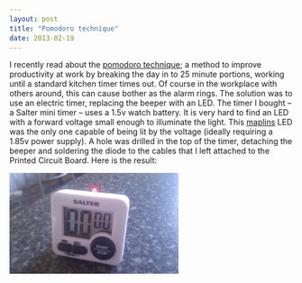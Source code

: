 ```yaml
---
layout: post
title: "Pomodoro technique"
date: 2013-02-19
---
```


I recently read about the [pomodoro technique](http://en.wikipedia.org/wiki/Pomodoro_Technique); a method to improve productivity at work by breaking the day in to 25 minute portions, working until a standard kitchen timer times out.  Of course in the workplace with others around, this can cause bother as the alarm rings.  The solution was to use an electric timer, replacing the beeper with an LED.  The timer I bought – a Salter mini timer – uses a 1.5v watch battery. It is very hard to find an LED with a forward voltage small enough to illuminate the light. This [maplins](http://www.maplin.co.uk/3mm-super-bright-leds-587260) LED was the only one capable of being lit by the voltage (ideally requiring a 1.85v power supply). A hole was drilled in the top of the timer, detaching the beeper and soldering the diode to the cables that I left attached to the Printed Circuit Board. Here is the result:


![alt text](https://github.com/poseidon-coding/poseidon-coding.github.io/raw/master/pom.jpg "Timer made to flash rather than beep")

